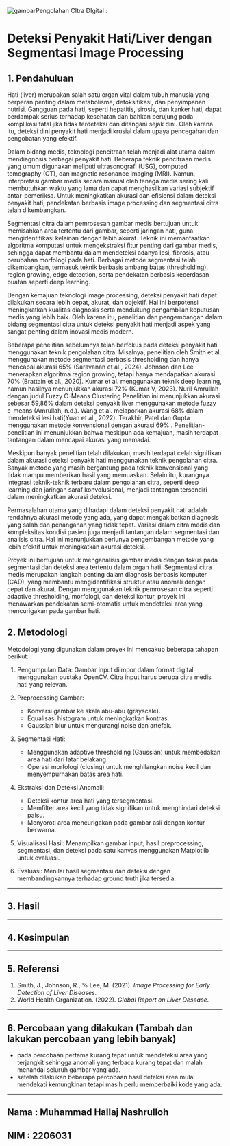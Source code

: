 ![gambar](https://github.com/user-attachments/assets/3abdf568-48b2-4dc4-a26a-55399686b044)Pengolahan CItra DIgital :

# Deteksi Penyakit Hati/Liver dengan Segmentasi Image Processing 

## **1. Pendahuluan**
Hati (liver) merupakan salah satu organ vital dalam tubuh manusia yang berperan penting dalam metabolisme, detoksifikasi, dan penyimpanan nutrisi. Gangguan pada hati, seperti hepatitis, sirosis, dan kanker hati, dapat berdampak serius terhadap kesehatan dan bahkan berujung pada komplikasi fatal jika tidak terdeteksi dan ditangani sejak dini. Oleh karena itu, deteksi dini penyakit hati menjadi krusial dalam upaya pencegahan dan pengobatan yang efektif.  

Dalam bidang medis, teknologi pencitraan telah menjadi alat utama dalam mendiagnosis berbagai penyakit hati. Beberapa teknik pencitraan medis yang umum digunakan meliputi ultrasonografi (USG), computed tomography (CT), dan magnetic resonance imaging (MRI). Namun, interpretasi gambar medis secara manual oleh tenaga medis sering kali membutuhkan waktu yang lama dan dapat menghasilkan variasi subjektif antar-pemeriksa. Untuk meningkatkan akurasi dan efisiensi dalam deteksi penyakit hati, pendekatan berbasis image processing dan segmentasi citra telah dikembangkan.  

Segmentasi citra dalam pemrosesan gambar medis bertujuan untuk memisahkan area tertentu dari gambar, seperti jaringan hati, guna mengidentifikasi kelainan dengan lebih akurat. Teknik ini memanfaatkan algoritma komputasi untuk mengekstraksi fitur penting dari gambar medis, sehingga dapat membantu dalam mendeteksi adanya lesi, fibrosis, atau perubahan morfologi pada hati. Berbagai metode segmentasi telah dikembangkan, termasuk teknik berbasis ambang batas (thresholding), region growing, edge detection, serta pendekatan berbasis kecerdasan buatan seperti deep learning.  

Dengan kemajuan teknologi image processing, deteksi penyakit hati dapat dilakukan secara lebih cepat, akurat, dan objektif. Hal ini berpotensi meningkatkan kualitas diagnosis serta mendukung pengambilan keputusan medis yang lebih baik. Oleh karena itu, penelitian dan pengembangan dalam bidang segmentasi citra untuk deteksi penyakit hati menjadi aspek yang sangat penting dalam inovasi medis modern.

Beberapa penelitian sebelumnya telah berfokus pada deteksi penyakit hati menggunakan teknik pengolahan citra. Misalnya, penelitian oleh Smith et al. menggunakan metode segmentasi berbasis thresholding dan hanya mencapai akurasi 65% (Saravanan et al., 2024). Johnson dan Lee menerapkan algoritma region growing, tetapi hanya mendapatkan akurasi 70% (Brattain et al., 2020). Kumar et al. menggunakan teknik deep learning, namun hasilnya menunjukkan akurasi 72% (Kumar V, 2023). Nuril Amrullah dengan judul Fuzzy C-Means Clustering Penelitian ini menunjukkan akurasi sebesar 59,86% dalam deteksi penyakit liver menggunakan metode fuzzy c-means (Amrullah, n.d.). Wang et al. melaporkan akurasi 68% dalam mendeteksi lesi hati(Yuan et al., 2022). Terakhir, Patel dan Gupta menggunakan metode konvensional dengan akurasi 69% . Penelitian-penelitian ini menunjukkan bahwa meskipun ada kemajuan, masih terdapat tantangan dalam mencapai akurasi yang memadai.

Meskipun banyak penelitian telah dilakukan, masih terdapat celah signifikan dalam akurasi deteksi penyakit hati menggunakan teknik pengolahan citra. Banyak metode yang masih bergantung pada teknik konvensional yang tidak mampu memberikan hasil yang memuaskan. Selain itu, kurangnya integrasi teknik-teknik terbaru dalam pengolahan citra, seperti deep learning dan jaringan saraf konvolusional, menjadi tantangan tersendiri dalam meningkatkan akurasi deteksi.

Permasalahan utama yang dihadapi dalam deteksi penyakit hati adalah rendahnya akurasi metode yang ada, yang dapat mengakibatkan diagnosis yang salah dan penanganan yang tidak tepat. Variasi dalam citra medis dan kompleksitas kondisi pasien juga menjadi tantangan dalam segmentasi dan analisis citra. Hal ini menunjukkan perlunya pengembangan metode yang lebih efektif untuk meningkatkan akurasi deteksi.

Proyek ini bertujuan untuk menganalisis gambar medis dengan fokus pada segmentasi dan deteksi area tertentu dalam organ hati. Segmentasi citra medis merupakan langkah penting dalam diagnosis berbasis komputer (CAD), yang membantu mengidentifikasi struktur atau anomali dengan cepat dan akurat. Dengan menggunakan teknik pemrosesan citra seperti adaptive thresholding, morfologi, dan deteksi kontur, proyek ini menawarkan pendekatan semi-otomatis untuk mendeteksi area yang mencurigakan pada gambar hati.

## **2. Metodologi**

Metodologi yang digunakan dalam proyek ini mencakup beberapa tahapan berikut:

1. Pengumpulan Data: Gambar input diimpor dalam format digital menggunakan pustaka OpenCV. Citra input harus berupa citra medis hati yang relevan.
2. Preprocessing Gambar:
   - Konversi gambar ke skala abu-abu (grayscale).
   - Equalisasi histogram untuk meningkatkan kontras.
   - Gaussian blur untuk mengurangi noise dan artefak.

3. Segmentasi Hati:
   - Menggunakan adaptive thresholding (Gaussian) untuk membedakan area hati dari latar belakang.
   - Operasi morfologi (closing) untuk menghilangkan noise kecil dan menyempurnakan batas area hati.

4. Ekstraksi dan Deteksi Anomali:
   - Deteksi kontur area hati yang tersegmentasi.
   - Memfilter area kecil yang tidak signifikan untuk menghindari deteksi palsu.
   - Menyoroti area mencurigakan pada gambar asli dengan kontur berwarna.

5. Visualisasi Hasil: Menampilkan gambar input, hasil preprocessing, segmentasi, dan deteksi pada satu kanvas menggunakan Matplotlib untuk evaluasi.

6. Evaluasi: Menilai hasil segmentasi dan deteksi dengan membandingkannya terhadap ground truth jika tersedia.



---

## **3. Hasil**

---

## **4. Kesimpulan**

---

## **5. Referensi**
1. Smith, J., Johnson, R., % Lee, M. (2021). *Image Processing for Early Detection of Liver Diseases.*
2. World Health Organization. (2022). *Global Report on Liver Desease*.

---

## **6. Percobaan yang dilakukan (Tambah dan lakukan percobaan yang lebih banyak)**
- pada percobaan pertama kurang tepat untuk mendeteksi area yang terjangkit sehingga anomali yang terbaca kurang tepat dan malah menandai seluruh gambar yang ada.
- setelah dilakukan beberapa percobaan hasil deteksi area mulai mendekati kemungkinan tetapi masih perlu memperbaiki kode yang ada.

---
Nama : Muhammad Hallaj Nashrulloh
---
NIM : 2206031
---
